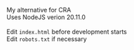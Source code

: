 My alternative for CRA<br>
Uses NodeJS verion 20.11.0<br><br>
Edit `index.html` before development starts<br>
Edit `robots.txt` if necessary
